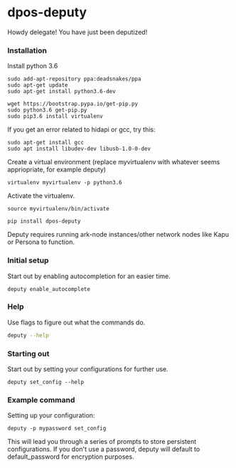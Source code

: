 # dpos-deputy

Howdy delegate! You have just been deputized!

### Installation

Install python 3.6

```commandline
sudo add-apt-repository ppa:deadsnakes/ppa
sudo apt-get update
sudo apt-get install python3.6-dev

wget https://bootstrap.pypa.io/get-pip.py
sudo python3.6 get-pip.py
sudo pip3.6 install virtualenv
```

If you get an error related to hidapi or gcc, try this:
```commandline
sudo apt-get install gcc
sudo apt install libudev-dev libusb-1.0-0-dev
```

Create a virtual environment (replace myvirtualenv with whatever seems appriopriate, for example deputy)

```commandline
virtualenv myvirtualenv -p python3.6
```

Activate the virtualenv.

```commandline
source myvirtualenv/bin/activate
```

```commandline
pip install dpos-deputy
```

Deputy requires running ark-node instances/other network nodes like Kapu or Persona to function.

### Initial setup

Start out by enabling autocompletion for an easier time.

```commandline
deputy enable_autocomplete
```

### Help

Use flags to figure out what the commands do.

```bash
deputy --help
```

### Starting out
Start out by setting your configurations for further use.

```commandline
deputy set_config --help
```

### Example command
Setting up your configuration:

```commandline
deputy -p mypassword set_config
```

This will lead you through a series of prompts to store persistent configurations. If you don't use a 
password, deputy will default to default_password for encryption purposes. 

